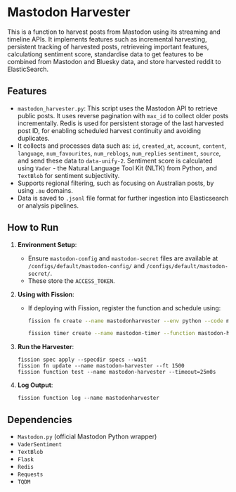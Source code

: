 # Mastodon Harvester

This is a function to harvest posts from Mastodon using its streaming and timeline APIs. It implements features such as incremental harvesting, persistent tracking of harvested posts, retrieveing important features, calculationg sentiment score, standardise data to get features to be combined from Mastodon and Bluesky data, and store harvested reddit to ElasticSearch.

## Features

- `mastodon_harvester.py`: This script uses the Mastodon API to retrieve public posts. It uses reverse pagination with `max_id` to collect older posts incrementally. Redis is used for persistent storage of the last harvested post ID, for enabling scheduled harvest continuity and avoiding duplicates.
- It collects and processes data such as: `id`, `created_at`, `account`, `content`, `language`, `num_favourites`, `num_reblogs`, `num_replies` `sentiment`, `source`, and send these data to `data-unify-2`. Sentiment score is calculated using `Vader` - the Natural Language Tool Kit (NLTK) from Python, and `TextBlob` for sentiment subjectivity.
- Supports regional filtering, such as focusing on Australian posts, by using `.au` domains.
- Data is saved to `.jsonl` file format for further ingestion into Elasticsearch or analysis pipelines.

## How to Run

1. **Environment Setup**:
   - Ensure `mastodon-config` and `mastodon-secret` files are available at `/configs/default/mastodon-config/` and `/configs/default/mastodon-secret/`.
   - These store the `ACCESS_TOKEN`.

2. **Using with Fission**:
   - If deploying with Fission, register the function and schedule using:
     ```bash
     fission fn create --name mastodonharvester --env python --code mastodon_harvester.py
     
     fission timer create --name mastodon-timer --function mastodon-harvester --cron "0 * * * *" 
     ```

3. **Run the Harvester**:
   ```
   fission spec apply --specdir specs --wait
   fission fn update --name mastodon-harvester --ft 1500
   fission function test --name mastodon-harvester --timeout=25m0s
   ```

4. **Log Output**:
   ```
   fission function log --name mastodonharvester
   ```

## Dependencies

- `Mastodon.py` (official Mastodon Python wrapper)
- `VaderSentiment`
- `TextBlob`
- `Flask`
- `Redis`
- `Requests`
- `TQDM`